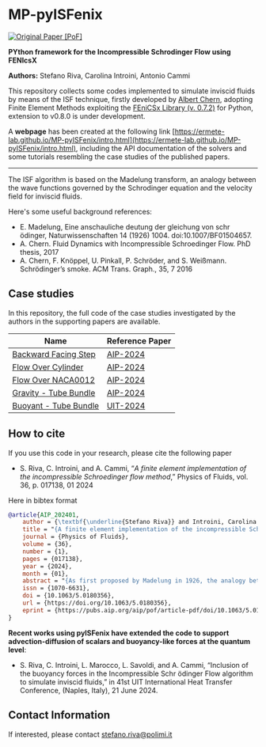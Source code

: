 # MP-pyISFenix

[![Original Paper [PoF]](https://img.shields.io/badge/Original%20Paper%20%5BPoF%5D-10.1063/5.0180356-gray?labelColor=blue&style=flat&link=https://pubs.aip.org/aip/pof/article/36/1/017138/3132670/A-finite-element-implementation-of-the)](https://pubs.aip.org/aip/pof/article/36/1/017138/3132670/A-finite-element-implementation-of-the)

**PYthon framework for the Incompressible Schrodinger Flow using FENIcsX**

**Authors:** Stefano Riva, Carolina Introini, Antonio Cammi

This repository collects some codes implemented to simulate inviscid fluids by means of the ISF technique, firstly developed by [Albert Chern](https://cseweb.ucsd.edu/~alchern/), adopting Finite Element Methods exploiting the [FEniCSx Library (v. 0.7.2)](https://fenicsproject.org/) for Python, extension to v0.8.0 is under development.

A **webpage** has been created at the following link [https://ermete-lab.github.io/MP-pyISFenix/intro.html](https://ermete-lab.github.io/MP-pyISFenix/intro.html), including the API documentation of the solvers and some tutorials resembling the case studies of the published papers.

--------------------------------

The ISF algorithm is based on the Madelung transform, an analogy between the wave functions governed by the Schrodinger equation and the velocity field for inviscid fluids.

Here's some useful background references:
- E. Madelung, Eine anschauliche deutung der gleichung von schr ̈odinger, Naturwissenschaften 14 (1926) 1004. doi:10.1007/BF01504657.
- A. Chern. Fluid Dynamics with Incompressible Schroedinger Flow. PhD thesis, 2017
- A. Chern, F. Knöppel, U. Pinkall, P. Schröder, and S. Weißmann. Schrödinger’s smoke. ACM Trans. Graph., 35, 7 2016

## Case studies

In this repository, the full code of the case studies investigated by the authors in the supporting papers are available.

| Name                                                                                                    | Reference Paper                                                                                                                                                              |
| ------------------------------------------------------------------------------------------------------- | ---------------------------------------------------------------------------------------------------------------------------------------------------------------------------- |
| [Backward Facing Step](https://ermete-lab.github.io/MP-pyISFenix/tutorials/01_ISF_BFS.html)             | [AIP-2024](https://pubs.aip.org/aip/pof/article/36/1/017138/3132670/A-finite-element-implementation-of-the)                                                                  |
| [Flow Over Cylinder](https://ermete-lab.github.io/MP-pyISFenix/tutorials/02_ISF_cyl_2D.html)            | [AIP-2024](https://pubs.aip.org/aip/pof/article/36/1/017138/3132670/A-finite-element-implementation-of-the)                                                                  |
| [Flow Over NACA0012](https://ermete-lab.github.io/MP-pyISFenix/tutorials/03_ISF_NACA0012.html)          | [AIP-2024](https://pubs.aip.org/aip/pof/article/36/1/017138/3132670/A-finite-element-implementation-of-the)                                                                  |
| [Gravity - Tube Bundle](https://ermete-lab.github.io/MP-pyISFenix/tutorials/04_ISF_tube_bundle.html)    | [AIP-2024](https://pubs.aip.org/aip/pof/article/36/1/017138/3132670/A-finite-element-implementation-of-the)                                                                  |
| [Buoyant - Tube Bundle](https://ermete-lab.github.io/MP-pyISFenix/tutorials/05_buoISF_tube_bundle.html) | [UIT-2024](https://www.researchgate.net/publication/381707814_Inclusion_of_the_buoyancy_forces_in_the_Incompressible_Schrodinger_Flow_algorithm_to_simulate_inviscid_fluids) |

## How to cite
If you use this code in your research, please cite the following paper

- S. Riva, C. Introini, and A. Cammi, “*A finite element implementation of the incompressible Schroedinger flow method*,” Physics of Fluids, vol. 36, p. 017138, 01 2024


Here in bibtex format

```bibtex
@article{AIP_202401,
    author = {\textbf{\underline{Stefano Riva}} and Introini, Carolina and Cammi, Antonio},
    title = "{A finite element implementation of the incompressible Schrödinger flow method}",
    journal = {Physics of Fluids},
    volume = {36},
    number = {1},
    pages = {017138},
    year = {2024},
    month = {01},
    abstract = "{As first proposed by Madelung in 1926, the analogy between quantum mechanics and hydrodynamics has been known for a long time; however, its potentialities and the possibility of using the characteristic equations of quantum mechanics to simulate the behavior of inviscid fluids have not been thoroughly investigated in the past. In this methodology, the incompressible Euler equations are thus substituted by the Schrödinger equation, turning a quasi-linear Partial Differential Equation into a linear one, an algorithm known in the literature as Incompressible Schrödinger Flow. Previous works on the subject used the Fast Fourier Transform method to solve this problem, obtaining promising results, especially in predicting vortex dynamics; this paper aims to implement this novel approach into a Finite Element framework to find a more general formulation better suited for future application on complex geometries and on test cases closer to real-world applications. Simple case studies are presented in this work to analyze the potentialities of this method: the results obtained confirm that this method could potentially have some advantages over traditional Computational Fluid Dynamics method, especially for what concerns computational savings related to the required time discretization, whilst also introducing new aspects of the algorithm, mainly related to boundary conditions, not addressed in previous works.}",
    issn = {1070-6631},
    doi = {10.1063/5.0180356},
    url = {https://doi.org/10.1063/5.0180356},
    eprint = {https://pubs.aip.org/aip/pof/article-pdf/doi/10.1063/5.0180356/18930833/017138\_1\_5.0180356.pdf},
}
```

**Recent works using pyISFenix have extended the code to support advection-diffusion of scalars and buoyancy-like forces at the quantum level**:

- S. Riva, C. Introini, L. Marocco, L. Savoldi, and A. Cammi, “Inclusion of the buoyancy forces in the Incompressible Schr ̈odinger Flow algorithm to simulate inviscid fluids,” in 41st UIT International Heat Transfer Conference, (Naples, Italy), 21 June 2024.


## Contact Information

If interested, please contact stefano.riva@polimi.it
